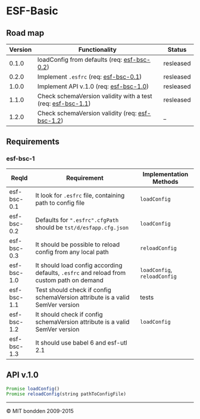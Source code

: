# ESF-Basic
## Road map

Version | Functionality                                                              | Status
------- | -------------------------------------------------------------------------- | ---------
0.1.0   | loadConfig from defaults (req: [esf-bsc-0.2](esf-bsc-0.2))                 | resleased
0.2.0   | Implement `.esfrc` (req: [esf-bsc-0.1](esf-bsc-0.1))                       | resleased
1.0.0   | Implement API v.1.0 (req: [esf-bsc-1.0](esf-bsc-1.0))                      | resleased
1.1.0   | Check schemaVersion validity with a test (req: [esf-bsc-1.1](esf-bsc-1.1)) | resleased
1.2.0   | Check schemaVersion validity (req: [esf-bsc-1.2](esf-bsc-1.2))             | _

## Requirements
### esf-bsc-1

ReqId       | Requirement                                                                                  | Implementation Methods
----------- | -------------------------------------------------------------------------------------------- | ------------------------------------
esf-bsc-0.1 | It look for `.esfrc` file, containing path to config file                                    | `loadConfig`
esf-bsc-0.2 | Defaults for `".esfrc".cfgPath` should be `tst/d/esfapp.cfg.json`                            | `loadConfig`
esf-bsc-0.3 | It should be possible to reload config from any local path                                   | `reloadConfig`
esf-bsc-1.0 | It should load config according defaults, `.esfrc` and reload from custom path on demand     | `loadConfig`, `reloadConfig`
esf-bsc-1.1 | Test should check if config schemaVersion attribute is a valid SemVer version                | tests
esf-bsc-1.2 | It should check if config schemaVersion attribute is a valid SemVer version                  | `loadConfig`
esf-bsc-1.3 | It should use babel 6 and esf-utl 2.1                                                        | 

## API v.1.0

```javascript
Promise loadConfig()
Promise reloadConfig(string pathToConfigFile)
```

--------------------------------------------------------------------------------

© MIT bondden 2009-2015
